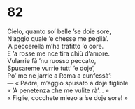 # 82
  
Cielo, quanto so’ belle ’se doie sore,  
N’aggio quale ’e chesse me peglià’.  
’A peccerella m’ha trafitto ’o core.  
E ’a rosse me nce tira chiù d’amore.  
Vularrie fà ’nu ruosso peccato,  
Spusareme vurrie tutt’ ’e doje’,  
Po’ me ne jarrie a Roma a cunfessà’:  
— « Padre, m’aggio spusato a doje figliole  
« ’A penetenza che me vulite rà’... »  
« Figlie, cocchete miezo a ’se doje sore! »
